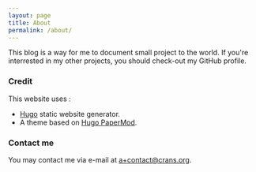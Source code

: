 ```yaml
---
layout: page
title: About
permalink: /about/
---
```


This blog is a way for me to document small project to the world.
If you're interrested in my other projects, you should check-out my GitHub profile.

### Credit

This website uses :

* [Hugo](https://gohugo.io/) static website generator.
* A theme based on [Hugo PaperMod](https://github.com/adityatelange/hugo-PaperMod/).

### Contact me

You may contact me via e-mail at <a+contact@crans.org>.
